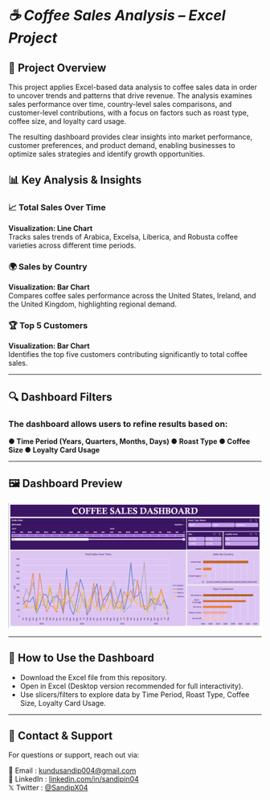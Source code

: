 # *☕ Coffee Sales Analysis – Excel Project*

## 📌 Project Overview
This project applies Excel-based data analysis to coffee sales data in order to uncover trends and patterns that drive revenue. The analysis examines sales performance over time, country-level sales comparisons, and customer-level contributions, with a focus on factors such as roast type, coffee size, and loyalty card usage.

The resulting dashboard provides clear insights into market performance, customer preferences, and product demand, enabling businesses to optimize sales strategies and identify growth opportunities.

## 📊 Key Analysis & Insights
### 📈 Total Sales Over Time 
**Visualization: Line Chart**  
Tracks sales trends of Arabica, Excelsa, Liberica, and Robusta coffee varieties across different time periods.

### 🌍 Sales by Country 
**Visualization: Bar Chart**  
Compares coffee sales performance across the United States, Ireland, and the United Kingdom, highlighting regional demand.

### 🏆 Top 5 Customers 
**Visualization: Bar Chart**  
Identifies the top five customers contributing significantly to total coffee sales.

---

## 🔍 Dashboard Filters
### The dashboard allows users to refine results based on:
**● Time Period (Years, Quarters, Months, Days)
● Roast Type
● Coffee Size
● Loyalty Card Usage**

---

## 🖼 Dashboard Preview
![**Coffee Sales**](https://raw.githubusercontent.com/SandipGit04/Coffee-Sales-Dashboard/refs/heads/main/Dashboard%20Image/Coffee%20Sales%20Dashboard.png)  

---

## 📌 How to Use the Dashboard
- Download the Excel file from this repository.
- Open in Excel (Desktop version recommended for full interactivity).
- Use slicers/filters to explore data by Time Period, Roast Type, Coffee Size, Loyalty Card Usage.

---

## 📱 Contact & Support
For questions or support, reach out via:

📩 Email : [kundusandip004@gmail.com](mailto:kundusandip004@gmail.com)  
🔗 LinkedIn : [linkedin.com/in/sandipin04](https://www.linkedin.com/in/sandipin04/)  
𝕏 Twitter : [@SandipX04](https://x.com/SandipX04)  
